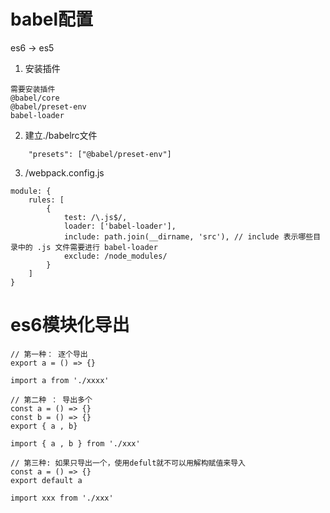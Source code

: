 # babel配置
es6 -> es5 
1. 安装插件
```
需要安装插件
@babel/core
@babel/preset-env
babel-loader
```
2. 建立./babelrc文件
```JS
    "presets": ["@babel/preset-env"]
```
3. /webpack.config.js
```JS
module: {
    rules: [
        {
            test: /\.js$/,
            loader: ['babel-loader'],
            include: path.join(__dirname, 'src'), // include 表示哪些目录中的 .js 文件需要进行 babel-loader
            exclude: /node_modules/
        }
    ]
}
```

# es6模块化导出
```JS
// 第一种： 逐个导出
export a = () => {}

import a from './xxxx'

// 第二种 ： 导出多个
const a = () => {}
const b = () => {}
export { a , b}

import { a , b } from './xxx'

// 第三种: 如果只导出一个，使用defult就不可以用解构赋值来导入
const a = () => {}
export default a

import xxx from './xxx'
```